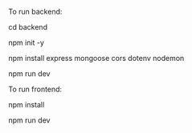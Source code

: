 To run backend:

cd backend

npm init -y

npm install express mongoose cors dotenv nodemon

npm run dev


To run frontend:

npm install

npm run dev

